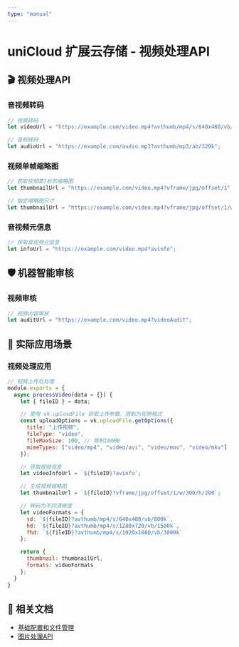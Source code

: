 ```yaml
---
type: "manual"
---
```


# uniCloud 扩展云存储 - 视频处理API

## 🎬 视频处理API

### 音视频转码

```javascript
// 视频转码
let videoUrl = "https://example.com/video.mp4?avthumb/mp4/s/640x480/vb/1.25m";

// 音频转码
let audioUrl = "https://example.com/audio.mp3?avthumb/mp3/ab/320k";
```

### 视频单帧缩略图

```javascript
// 获取视频第1秒的缩略图
let thumbnailUrl = "https://example.com/video.mp4?vframe/jpg/offset/1";

// 指定缩略图尺寸
let thumbnailUrl = "https://example.com/video.mp4?vframe/jpg/offset/1/w/300/h/200";
```

### 音视频元信息

```javascript
// 获取音视频元信息
let infoUrl = "https://example.com/video.mp4?avinfo";
```

## 🛡️ 机器智能审核

### 视频审核

```javascript
// 视频内容审核
let auditUrl = "https://example.com/video.mp4?videoAudit";
```

## 🎯 实际应用场景

### 视频处理应用

```javascript
// 视频上传后处理
module.exports = {
  async processVideo(data = {}) {
    let { fileID } = data;

    // 使用 vk.uploadFile 获取上传参数，限制为视频格式
    const uploadOptions = vk.uploadFile.getOptions({
      title: "上传视频",
      fileType: "video",
      fileMaxSize: 100, // 限制100MB
      mimeTypes: ["video/mp4", "video/avi", "video/mov", "video/mkv"]
    });

    // 获取视频信息
    let videoInfoUrl = `${fileID}?avinfo`;

    // 生成视频缩略图
    let thumbnailUrl = `${fileID}?vframe/jpg/offset/1/w/300/h/200`;

    // 转码为不同清晰度
    let videoFormats = {
      sd: `${fileID}?avthumb/mp4/s/640x480/vb/800k`,
      hd: `${fileID}?avthumb/mp4/s/1280x720/vb/1500k`,
      fhd: `${fileID}?avthumb/mp4/s/1920x1080/vb/3000k`
    };

    return {
      thumbnail: thumbnailUrl,
      formats: videoFormats
    };
  }
}
```

## 🔗 相关文档

- [基础配置和文件管理](cloud-ext-storage-basic.md)
- [图片处理API](cloud-ext-storage-images.md)
